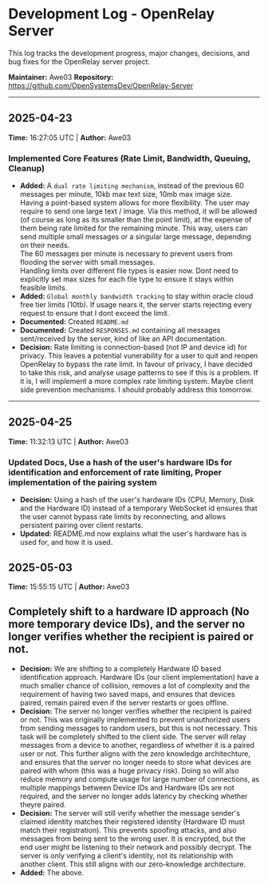 # Development Log - OpenRelay Server

This log tracks the development progress, major changes, decisions, and bug fixes for the OpenRelay server project.

**Maintainer:** Awe03
**Repository:** https://github.com/OpenSystemsDev/OpenRelay-Server

---

## 2025-04-23

**Time:** 16:27:05 UTC | **Author:** Awe03

### Implemented Core Features (Rate Limit, Bandwidth, Queuing, Cleanup)

*   **Added:**  A `dual rate limiting mechanism`, instead of the previous 60 messages per minute, 10kb max text size, 10mb max image size.  
                Having a point-based system allows for more flexibility. The user may require to send one large text / image. Via this method, it will be allowed (of course as long as its smaller than the point limit), at the expense of them being rate limited for the remaining minute. This way, users can send multiple small messages or a singular large message, depending on their needs.  
                The 60 messages per minute is necessary to prevent users from flooding the server with small messages.  
                Handling limits over different file types is easier now. Dont need to explicitly set max sizes for each file type to ensure it stays within feasible limits.
*   **Added:**  `Global monthly bandwidth tracking` to stay within oracle cloud free tier limits (10tb). If usage nears it, the server starts rejecting every request to ensure 
                that I dont exceed the limit.
*   **Documented:**  Created `README.md`
*   **Documented:**  Created `RESPONSES.md` containing all messages sent/received by the server, kind of like an API documentation. 
*   **Decision:**  Rate limiting is connection-based (not IP and device id) for privacy. This leaves a potential vunerability for a user to quit and reopen OpenRelay to bypass the
                rate limit. In favour of privacy, I have decided to take this risk, and analyse usage patterns to see if this is a problem. If it is, I will implement a more complex rate limiting system. Maybe client side prevention mechanisms.
                I should probably address this tomorrow.
---

## 2025-04-25

**Time:** 11:32:13 UTC | **Author:** Awe03  

### Updated Docs, Use a hash of the user's hardware IDs for identification and enforcement of rate limiting, Proper implementation of the pairing system
*   **Decision:**   Using a hash of the user's hardware IDs (CPU, Memory, Disk and the Hardware ID) instead of a temporary WebSocket id ensures that the user cannot bypass rate limits by reconnecting, and allows persistent pairing over client restarts.
*   **Updated:**    README.md now explains what the user's hardware has is used for, and how it is used.

## 2025-05-03

**Time:** 15:55:15 UTC | **Author:** Awe03

## Completely shift to a hardware ID approach (No more temporary device IDs), and the server no longer verifies whether the recipient is paired or not.
*   **Decision:**   We are shifting to a completely Hardware ID based identification approach. Hardware IDs (our client implementation) have a much smaller chance of collision, removes a lot of complexity and the requirement of having two saved maps, and ensures that devices paired, remain paired even if the server restarts or goes offline.
*   **Decision:**   The server no longer verifies whether the recipient is paired or not. This was originally implemented to prevent unauthorized users from sending messages to random users, but this is not necessary. This task will be completely shifted to the client side. The server will relay messages from a device to another, regardless of whether it is a paired user or not. This further aligns with the zero knowledge architechture, and ensures that the server no longer needs to store what devices are paired with whom (this was a huge privacy risk). Doing so will also reduce memory and compute usage for large number of connections, as multiple mappings between Device IDs and Hardware IDs are not required, and the server no longer adds latency by checking whether theyre paired.
*   **Decision:**   The server will still verify whether the message sender's claimed identity matches their registered identity (Hardware ID must match their registration). This prevents spoofing attacks, and also messages from being sent to the wrong user. It is encrypted, but the end user might be listening to their network and possibly decrypt. The server is only verifying a client's identity, not its relationship with another client. This still aligns with our zero-knowledge architecture.
*   **Added:**    The above.